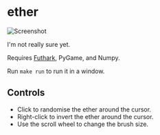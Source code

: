 # ether

![Screenshot](http://hongabar.org/~niels/ether2.png)

I'm not really sure yet.

Requires [Futhark](http://futhark-lang.org), PyGame, and Numpy.

Run `make run` to run it in a window.


## Controls

  - Click to randomise the ether around the cursor.
  - Right-click to invert the ether around the cursor.
  - Use the scroll wheel to change the brush size.
